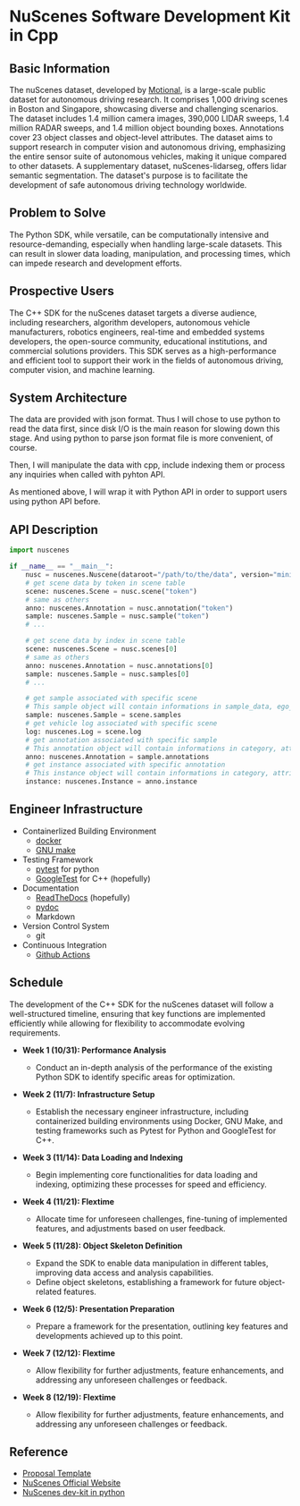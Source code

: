 # NuScenes Software Development Kit in Cpp

## Basic Information

The nuScenes dataset, developed by [Motional](https://motional.com), is a large-scale public dataset for autonomous driving research.
It comprises 1,000 driving scenes in Boston and Singapore, showcasing diverse and challenging scenarios. The dataset includes 1.4 million camera images, 390,000 LIDAR sweeps, 1.4 million RADAR sweeps, and 1.4 million object bounding boxes. Annotations cover 23 object classes and object-level attributes.
The dataset aims to support research in computer vision and autonomous driving, emphasizing the entire sensor suite of autonomous vehicles, making it unique compared to other datasets.
A supplementary dataset, nuScenes-lidarseg, offers lidar semantic segmentation. The dataset's purpose is to facilitate the development of safe autonomous driving technology worldwide.

## Problem to Solve

The Python SDK, while versatile, can be computationally intensive and resource-demanding, especially when handling large-scale datasets. This can result in slower data loading, manipulation, and processing times, which can impede research and development efforts.

## Prospective Users

The C++ SDK for the nuScenes dataset targets a diverse audience, including researchers, algorithm developers, autonomous vehicle manufacturers, robotics engineers, real-time and embedded systems developers, the open-source community, educational institutions, and commercial solutions providers. This SDK serves as a high-performance and efficient tool to support their work in the fields of autonomous driving, computer vision, and machine learning.

## System Architecture

The data are provided with json format. Thus I will chose to use python to read the data first, since disk I/O is the main reason for slowing down this stage. And using python to parse json format file is more convenient, of course.

Then, I will manipulate the data with cpp, include indexing them or process any inquiries when called with pyhton API.

As mentioned above, I will wrap it with Python API in order to support users using python API before.

## API Description

```python
import nuscenes

if __name__ == "__main__":
    nusc = nuscenes.Nuscene(dataroot="/path/to/the/data", version="mini")
    # get scene data by token in scene table
    scene: nuscenes.Scene = nusc.scene("token")
    # same as others
    anno: nuscenes.Annotation = nusc.annotation("token")
    sample: nuscenes.Sample = nusc.sample("token")
    # ...

    # get scene data by index in scene table
    scene: nuscenes.Scene = nusc.scenes[0]
    # same as others
    anno: nuscenes.Annotation = nusc.annotations[0]
    sample: nuscenes.Sample = nusc.samples[0]
    # ...

    # get sample associated with specific scene
    # This sample object will contain informations in sample_data, ego_pose, calibrated_sensor, and timestamp
    sample: nuscenes.Sample = scene.samples
    # get vehicle log associated with specific scene
    log: nuscenes.Log = scene.log
    # get annotation associated with specific sample
    # This annotation object will contain informations in category, attribute, visibility, instance, and sample
    anno: nuscenes.Annotation = sample.annotations
    # get instance associated with specific annotation
    # This instance object will contain informations in category, attribute, visibility, and sample_annotation
    instance: nuscenes.Instance = anno.instance

```



## Engineer Infrastructure

- Containerlized Building Environment
  - [docker](https://www.docker.com)
  - [GNU make](https://www.gnu.org/software/make/manual/make.html)
- Testing Framework
  - [pytest](https://docs.pytest.org/en/7.4.x/index.html) for python
  - [GoogleTest](https://github.com/google/googletest) for C++ (hopefully)
- Documentation
  - [ReadTheDocs](https://about.readthedocs.com/?ref=readthedocs.org) (hopefully)
  - [pydoc](https://docs.python.org/3/library/pydoc.html)
  - Markdown
- Version Control System
  - git
- Continuous Integration
  - [Github Actions](https://github.com/features/actions)

## Schedule 

The development of the C++ SDK for the nuScenes dataset will follow a well-structured timeline, ensuring that key functions are implemented efficiently while allowing for flexibility to accommodate evolving requirements.

- **Week 1 (10/31): Performance Analysis**
  - Conduct an in-depth analysis of the performance of the existing Python SDK to identify specific areas for optimization.

- **Week 2 (11/7): Infrastructure Setup**
  - Establish the necessary engineer infrastructure, including containerized building environments using Docker, GNU Make, and testing frameworks such as Pytest for Python and GoogleTest for C++.

- **Week 3 (11/14): Data Loading and Indexing**
  - Begin implementing core functionalities for data loading and indexing, optimizing these processes for speed and efficiency.

- **Week 4 (11/21): Flextime**
  - Allocate time for unforeseen challenges, fine-tuning of implemented features, and adjustments based on user feedback.

- **Week 5 (11/28): Object Skeleton Definition**
  - Expand the SDK to enable data manipulation in different tables, improving data access and analysis capabilities.
  - Define object skeletons, establishing a framework for future object-related features.
  
- **Week 6 (12/5): Presentation Preparation**
  - Prepare a framework for the presentation, outlining key features and developments achieved up to this point.

- **Week 7 (12/12): Flextime**
  - Allow flexibility for further adjustments, feature enhancements, and addressing any unforeseen challenges or feedback.

- **Week 8 (12/19): Flextime**
  - Allow flexibility for further adjustments, feature enhancements, and addressing any unforeseen challenges or feedback.

## Reference

- [Proposal Template](https://yyc.solvcon.net/en/latest/nsd/project/project_template.html)
- [NuScenes Official Website](https://www.nuscenes.org)
- [NuScenes dev-kit in python](https://github.com/nutonomy/nuscenes-devkit)
